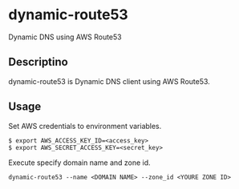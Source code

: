 dynamic-route53
===============

Dynamic DNS using AWS Route53

## Descriptino

dynamic-route53 is Dynamic DNS client using AWS Route53.

## Usage

Set AWS credentials to environment variables.

```
$ export AWS_ACCESS_KEY_ID=<access_key>
$ export AWS_SECRET_ACCESS_KEY=<secret_key>
```

Execute specify domain name and zone id.

```
dynamic-route53 --name <DOMAIN NAME> --zone_id <YOURE ZONE ID>
```
